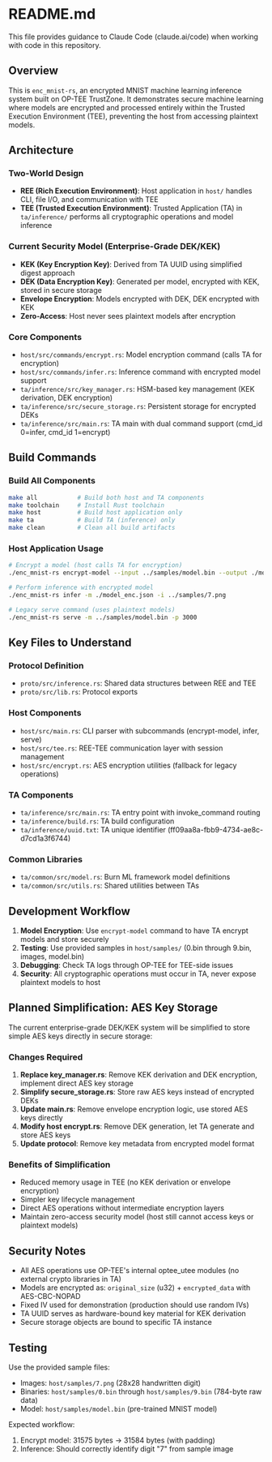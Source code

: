 # README.md

This file provides guidance to Claude Code (claude.ai/code) when working with code in this repository.

## Overview

This is `enc_mnist-rs`, an encrypted MNIST machine learning inference system built on OP-TEE TrustZone. It demonstrates secure machine learning where models are encrypted and processed entirely within the Trusted Execution Environment (TEE), preventing the host from accessing plaintext models.

## Architecture

### Two-World Design
- **REE (Rich Execution Environment)**: Host application in `host/` handles CLI, file I/O, and communication with TEE
- **TEE (Trusted Execution Environment)**: Trusted Application (TA) in `ta/inference/` performs all cryptographic operations and model inference

### Current Security Model (Enterprise-Grade DEK/KEK)
- **KEK (Key Encryption Key)**: Derived from TA UUID using simplified digest approach
- **DEK (Data Encryption Key)**: Generated per model, encrypted with KEK, stored in secure storage
- **Envelope Encryption**: Models encrypted with DEK, DEK encrypted with KEK
- **Zero-Access**: Host never sees plaintext models after encryption

### Core Components
- `host/src/commands/encrypt.rs`: Model encryption command (calls TA for encryption)
- `host/src/commands/infer.rs`: Inference command with encrypted model support
- `ta/inference/src/key_manager.rs`: HSM-based key management (KEK derivation, DEK encryption)
- `ta/inference/src/secure_storage.rs`: Persistent storage for encrypted DEKs
- `ta/inference/src/main.rs`: TA main with dual command support (cmd_id 0=infer, cmd_id 1=encrypt)

## Build Commands

### Build All Components
```bash
make all           # Build both host and TA components
make toolchain     # Install Rust toolchain
make host          # Build host application only
make ta            # Build TA (inference) only
make clean         # Clean all build artifacts
```

### Host Application Usage
```bash
# Encrypt a model (host calls TA for encryption)
./enc_mnist-rs encrypt-model --input ../samples/model.bin --output ./model_enc.json

# Perform inference with encrypted model
./enc_mnist-rs infer -m ./model_enc.json -i ../samples/7.png

# Legacy serve command (uses plaintext models)
./enc_mnist-rs serve -m ../samples/model.bin -p 3000
```

## Key Files to Understand

### Protocol Definition
- `proto/src/inference.rs`: Shared data structures between REE and TEE
- `proto/src/lib.rs`: Protocol exports

### Host Components
- `host/src/main.rs`: CLI parser with subcommands (encrypt-model, infer, serve)
- `host/src/tee.rs`: REE-TEE communication layer with session management
- `host/src/encrypt.rs`: AES encryption utilities (fallback for legacy operations)

### TA Components
- `ta/inference/src/main.rs`: TA entry point with invoke_command routing
- `ta/inference/build.rs`: TA build configuration
- `ta/inference/uuid.txt`: TA unique identifier (ff09aa8a-fbb9-4734-ae8c-d7cd1a3f6744)

### Common Libraries
- `ta/common/src/model.rs`: Burn ML framework model definitions
- `ta/common/src/utils.rs`: Shared utilities between TAs

## Development Workflow

1. **Model Encryption**: Use `encrypt-model` command to have TA encrypt models and store securely
2. **Testing**: Use provided samples in `host/samples/` (0.bin through 9.bin, images, model.bin)
3. **Debugging**: Check TA logs through OP-TEE for TEE-side issues
4. **Security**: All cryptographic operations must occur in TA, never expose plaintext models to host

## Planned Simplification: AES Key Storage

The current enterprise-grade DEK/KEK system will be simplified to store simple AES keys directly in secure storage:

### Changes Required
1. **Replace key_manager.rs**: Remove KEK derivation and DEK encryption, implement direct AES key storage
2. **Simplify secure_storage.rs**: Store raw AES keys instead of encrypted DEKs
3. **Update main.rs**: Remove envelope encryption logic, use stored AES keys directly
4. **Modify host encrypt.rs**: Remove DEK generation, let TA generate and store AES keys
5. **Update protocol**: Remove key metadata from encrypted model format

### Benefits of Simplification
- Reduced memory usage in TEE (no KEK derivation or envelope encryption)
- Simpler key lifecycle management
- Direct AES operations without intermediate encryption layers
- Maintain zero-access security model (host still cannot access keys or plaintext models)

## Security Notes

- All AES operations use OP-TEE's internal optee_utee modules (no external crypto libraries in TA)
- Models are encrypted as: `original_size` (u32) + `encrypted_data` with AES-CBC-NOPAD
- Fixed IV used for demonstration (production should use random IVs)
- TA UUID serves as hardware-bound key material for KEK derivation
- Secure storage objects are bound to specific TA instance

## Testing

Use the provided sample files:
- Images: `host/samples/7.png` (28x28 handwritten digit)
- Binaries: `host/samples/0.bin` through `host/samples/9.bin` (784-byte raw data)
- Model: `host/samples/model.bin` (pre-trained MNIST model)

Expected workflow:
1. Encrypt model: 31575 bytes → 31584 bytes (with padding)
2. Inference: Should correctly identify digit "7" from sample image
